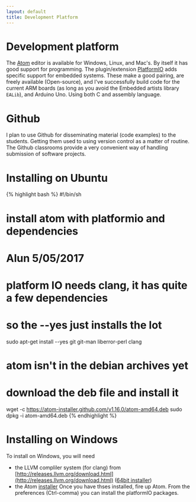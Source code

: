 ```yaml
---
layout: default
title: Development Platform
---
```


# Development platform

The [Atom](http://atom.io) editor is available for Windows, Linux, and Mac's.  By itself it has good support for programming.   The plugin/extension [PlatformIO](http://platformIO.org) adds specific support for embedded systems.  These make a good pairing, are freely available (Open-source), and I've successfully build code for the current ARM boards (as long as you avoid the Embedded artists library `EALib`), and Arduino Uno.  Using both C and assembly language.

# Github
I plan to use Github for disseminating material (code examples) to the students.  Getting them used to using version control as a matter of routine.  The  Github classrooms provide a very convenient way of handling submission of software projects.

# Installing on Ubuntu

{% highlight bash %}
#!/bin/sh
# install atom with platformio and dependencies
# Alun  5/05/2017


# platform IO needs clang, it has quite a few dependencies
# so the  --yes just installs the lot
sudo  apt-get install --yes git git-man liberror-perl clang

# atom isn't in the debian archives yet
# download the deb file and install it
wget -c https://atom-installer.github.com/v1.16.0/atom-amd64.deb
sudo  dpkg -i atom-amd64.deb
{% endhighlight %}

# Installing on Windows
To install on Windows, you will need
 * the LLVM compliler system (for clang) from [http://releases.llvm.org/download.html](http://releases.llvm.org/download.html) ([64bit installer](http://releases.llvm.org/4.0.0/LLVM-4.0.0-win64.exe))
 * the Atom [installer](https://atom.io/download/windows_x64)
Once you have thses installed, fire up Atom.
From the preferences (Ctrl-comma) you can install the platformIO packages.
